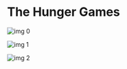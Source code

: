 # The Hunger Games

![img 0](https://i.imgur.com/aIWmCUd.jpg)

![img 1](https://i.imgur.com/7AOpls0.png)

![img 2](https://i.imgur.com/CuXHxBU.png)

